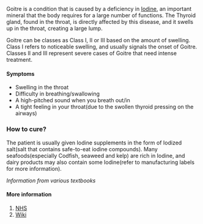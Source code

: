 Goitre is a condition that is caused by a deficiency in [Iodine](/nutrient/Iodine), an important mineral that the body requires for a large number of functions. The Thyroid gland, found in the throat, is directly affected by this disease, and it swells up in the throat, creating a large lump.

Goitre can be classes as Class I, II or III based on the amount of swelling. Class I refers to noticeable swelling, and usually signals the onset of Goitre. Classes II and III represent severe cases of Goitre that need intense treatment.

#### Symptoms
 * Swelling in the throat
 * Difficulty in breathing/swallowing
 * A high-pitched sound when you breath out/in
 * A tight feeling in your throat(due to the swollen thyroid pressing on the airways)


### How to cure?
The patient is usually given Iodine supplements in the form of Iodized salt(salt that contains safe-to-eat iodine compounds). Many seafoods(especially Codfish, seaweed and kelp) are rich in Iodine, and dairy products may also contain some Iodine(refer to manufacturing labels for more information).

_Information from various textbooks_

#### More information
1. [NHS](https://www.nhs.uk/conditions/goitre/)
2. [Wiki](https://en.wikipedia.org/wiki/Goitre)